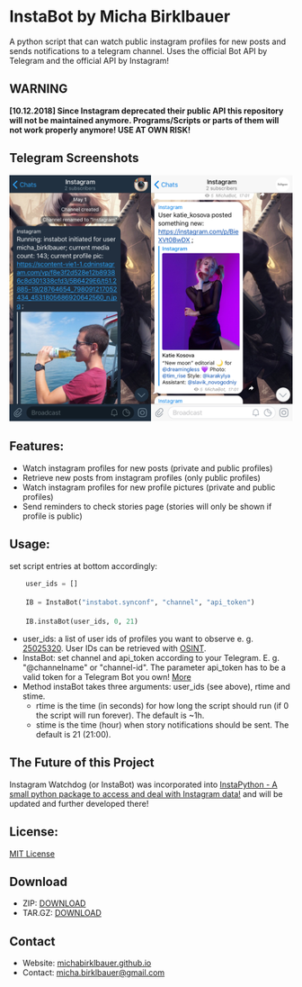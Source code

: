 # InstaBot by Micha Birklbauer
A python script that can watch public instagram profiles for new posts and sends notifications to a telegram channel. Uses the official Bot API by Telegram and the official API by Instagram!

## WARNING
**\[10.12.2018\] Since Instagram deprecated their public API this repository will not be maintained anymore. Programs/Scripts or parts of them will not work properly anymore! USE AT OWN RISK!**

## Telegram Screenshots

[![TelegramScreenshot](https://raw.githubusercontent.com/michabirklbauer/instagram_watchdog/master/docs/instabot.jpg)](https://www.instagram.com/katie_kosova/)

## Features:
- Watch instagram profiles for new posts (private and public profiles)
- Retrieve new posts from instagram profiles (only public profiles)
- Watch instagram profiles for new profile pictures (private and public profiles)
- Send reminders to check stories page (stories will only be shown if profile is public)

## Usage:

set script entries at bottom accordingly:

```python
	user_ids = []

	IB = InstaBot("instabot.synconf", "channel", "api_token")

	IB.instaBot(user_ids, 0, 21)
```

- user_ids: a list of user ids of profiles you want to observe e. g. [25025320](https://instagram.com/instagram). User IDs can be retrieved with [OSINT](https://inteltechniques.com/menu.html).
- InstaBot: set channel and api_token according to your Telegram. E. g. "@channelname" or "channel-id". The parameter api_token has to be a valid token for a Telegram Bot you own! [More](https://core.telegram.org/)
- Method instaBot takes three arguments: user_ids (see above), rtime and stime.
  - rtime is the time (in seconds) for how long the script should run (if 0 the script will run forever). The default is ~1h.
  - stime is the time (hour) when story notifications should be sent. The default is 21 (21:00).

## The Future of this Project

Instagram Watchdog (or InstaBot) was incorporated into [InstaPython - A small python package to access and deal with Instagram data!](https://github.com/michabirklbauer/instapython) and will be updated and further developed there!

## License:

[MIT License](https://github.com/michabirklbauer/instagram_watchdog/blob/master/LICENSE.md)

## Download

- ZIP: [DOWNLOAD](https://github.com/michabirklbauer/instagram_watchdog/archive/master.zip)
- TAR.GZ: [DOWNLOAD](https://github.com/michabirklbauer/instagram_watchdog/archive/master.tar.gz)

## Contact

- Website: [michabirklbauer.github.io](https://michabirklbauer.github.io/)
- Contact: [micha.birklbauer@gmail.com](mailto:micha.birklbauer@gmail.com)
